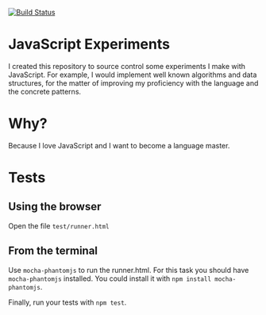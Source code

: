 [![Build Status](https://travis-ci.org/carlosbaraza/js-experiments.svg)](https://travis-ci.org/carlosbaraza/js-experiments)

# JavaScript Experiments
I created this repository to source control some experiments I
make with JavaScript. For example, I would implement well known
algorithms and data structures, for the matter of improving my
proficiency with the language and the concrete patterns.

# Why?
Because I love JavaScript and I want to become a language master.

# Tests
## Using the browser
Open the file `test/runner.html`

## From the terminal
Use `mocha-phantomjs` to run the runner.html. For this task you
should have `mocha-phantomjs` installed. You could install it with
`npm install mocha-phantomjs`.

Finally, run your tests with `npm test`.
